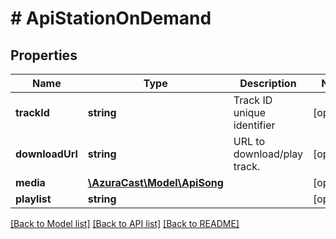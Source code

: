 # # ApiStationOnDemand

## Properties

Name | Type | Description | Notes
------------ | ------------- | ------------- | -------------
**trackId** | **string** | Track ID unique identifier | [optional]
**downloadUrl** | **string** | URL to download/play track. | [optional]
**media** | [**\AzuraCast\Model\ApiSong**](ApiSong.md) |  | [optional]
**playlist** | **string** |  | [optional]

[[Back to Model list]](../../README.md#models) [[Back to API list]](../../README.md#endpoints) [[Back to README]](../../README.md)

